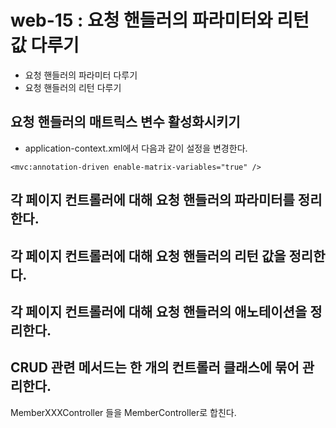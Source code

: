 # web-15 : 요청 핸들러의 파라미터와 리턴 값 다루기
- 요청 핸들러의 파라미터 다루기 
- 요청 핸들러의 리턴 다루기

## 요청 핸들러의 매트릭스 변수 활성화시키기
- application-context.xml에서 다음과 같이 설정을 변경한다.
```
<mvc:annotation-driven enable-matrix-variables="true" />
```

## 각 페이지 컨트롤러에 대해 요청 핸들러의 파라미터를 정리한다.
## 각 페이지 컨트롤러에 대해 요청 핸들러의 리턴 값을 정리한다. 
## 각 페이지 컨트롤러에 대해 요청 핸들러의 애노테이션을 정리한다.

## CRUD 관련 메서드는 한 개의 컨트롤러 클래스에 묶어 관리한다.
MemberXXXController 들을 MemberController로 합친다.



